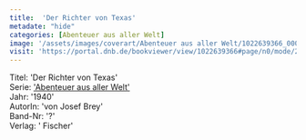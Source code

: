 ```yaml
---
title:  'Der Richter von Texas'
metadate: "hide"
categories: [Abenteuer aus aller Welt]
image: '/assets/images/coverart/Abenteuer aus aller Welt/1022639366_00000010.jpg'
visit: 'https://portal.dnb.de/bookviewer/view/1022639366#page/n0/mode/2up'
---
```

Titel: 'Der Richter von Texas' <br>
Serie: <a href='/heftroman.workshop/_pages/Abenteuer aus aller Welt.html'>'Abenteuer aus aller Welt'</a> <br>
Jahr: '1940' <br>
AutorIn: 'von Josef Brey' <br>
Band-Nr: '?' <br>
Verlag: ' Fischer'